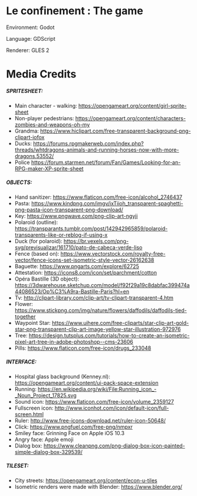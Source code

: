 # Le confinement : The game

Environment: Godot

Language: GDScript

Renderer: GLES 2

# Media Credits
##### SPRITESHEET:
- Main character - walking: https://opengameart.org/content/girl-sprite-sheet
- Non-player pedestrians: https://opengameart.org/content/characters-zombies-and-weapons-oh-my
- Grandma: https://www.hiclipart.com/free-transparent-background-png-clipart-iofox
- Ducks: https://forums.rpgmakerweb.com/index.php?threads/whtdragons-animals-and-running-horses-now-with-more-dragons.53552/
- Police  https://forum.starmen.net/forum/Fan/Games/Looking-for-an-RPG-maker-XP-sprite-sheet

##### OBJECTS:
- Hand sanitizer: https://www.flaticon.com/free-icon/alcohol_2746437
- Pasta: https://www.kindpng.com/imgv/ixTiioh_transparent-spaghetti-png-pasta-icon-transparent-png-download/
- Key: https://www.pngwave.com/png-clip-art-ngyji
- Polaroid (outline): https://transparants.tumblr.com/post/142942965859/polaroid-transparents-like-or-reblog-if-using-x
- Duck (for polaroid): https://br.vexels.com/png-svg/previsualizar/161710/pato-de-cabeca-verde-liso
- Fence (based on): https://www.vectorstock.com/royalty-free-vector/fence-icons-set-isometric-style-vector-26162638
- Baguette: https://www.pngarts.com/explore/62725
- Attestation: https://icons8.com/icon/set/parchment/cotton
- Opéra Bastille (3D object): https://3dwarehouse.sketchup.com/model/f92f29a19c8dabfac399474a44086523/Op%C3%A9ra-Bastille-Paris?hl=en
- Tv: http://clipart-library.com/clip-art/tv-clipart-transparent-4.htm
- Flower: https://www.stickpng.com/img/nature/flowers/daffodils/daffodils-tied-together
- Waypoint Star: https://www.uihere.com/free-cliparts/star-clip-art-gold-star-png-transparent-clip-art-image-yellow-star-illustration-972976
- Tree: https://design.tutsplus.com/tutorials/how-to-create-an-isometric-pixel-art-tree-in-adobe-photoshop--cms-23606
- Pills: https://www.flaticon.com/free-icon/drugs_233048

##### INTERFACE:
- Hospital glass background (Kenney.nl): https://opengameart.org/content/ui-pack-space-extension  
- Running: https://en.wikipedia.org/wiki/File:Running_icon_-_Noun_Project_17825.svg
- Sound icon: https://www.flaticon.com/free-icon/volume_2359127
- Fullscreen icon: http://www.iconhot.com/icon/default-icon/full-screen.html
- Ruler: http://www.free-icons-download.net/ruler-icon-50648/
- Click: https://www.pngfuel.com/free-png/nmpxr
- Smiley face: Grinning Face on Apple iOS 10.3
- Angry face: Apple emoji
- Dialog box: https://www.cleanpng.com/png-dialog-box-icon-painted-simple-dialog-box-329539/

##### TILESET:
- City streets: https://opengameart.org/content/econ-u-tiles
- Isometric renders were made with Blender: https://www.blender.org/
